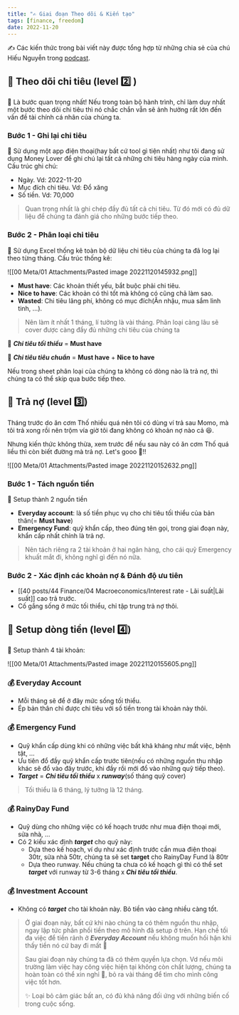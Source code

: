 ```yaml
---
title: "✍️ Giai đoạn Theo dõi & Kiến tạo"
tags: [finance, freedom]
date: 2022-11-20
---
```


✍️ Các kiến thức trong bài viết này được tổng hợp từ những chia sẻ của chú Hiếu Nguyễn trong [podcast](https://www.youtube.com/watch?v=lKhIompb0M0&list=PL1bLXQ3Ow2laRk3IFEqbDLM_l6YHNPp8W&index=4&ab_channel=HieuNguyen).

## 🌿 Theo dõi chi tiêu (level 2️⃣ )

🌱 Là bước quan trọng nhất! Nếu trong toàn bộ hành trình, chỉ làm duy nhất một bước theo dõi chi tiêu thì nó chắc chắn vẫn sẽ ảnh hưởng rất lớn đến vấn đề tài chính cá nhân của chúng ta.

###  Bước 1 - Ghi lại chi tiêu

🌱 Sử dụng một app điện thoại(hay bất cứ tool gì tiện nhất) như tôi đang sử dụng Money Lover để ghi chú lại tất cả những chi tiêu hàng ngày của mình. Cấu trúc ghi chú:
- Ngày.                     Vd: 2022-11-20 
- Mục đích chi tiêu. Vd: Đổ xăng
- Số tiền.                  Vd: 70,000

> Quan trọng nhất là ghi chép đầy đủ tất cả chi tiêu. Từ đó mới có đủ dữ liệu để chúng ta đánh giá cho những bước tiếp theo.

### Bước 2 - Phân loại chi tiêu

🌱 Sử dụng Excel thống kê toàn bộ dữ liệu chi tiêu của chúng ta đã log lại theo từng tháng. Cấu trúc thống kê:

![[00 Meta/01 Attachments/Pasted image 20221120145932.png]]

- **Must have**: Các khoản thiết yếu, bắt buộc phải chi tiêu.
- **Nice to have**: Các khoản có thì tốt mà không có cũng chả làm sao.
- **Wasted**: Chi tiêu lãng phí, không có mục đích(Ăn nhậu, mua sắm linh tinh, ...).

> Nên làm ít nhất 1 tháng, lí tưởng là vài tháng. Phân loại càng lâu sẽ cover được càng đầy đủ những chi tiêu của chúng ta

🌱 ***Chi tiêu tối thiểu*** =  **Must have**

🌱 ***Chi tiêu tiêu chuẩn*** = **Must have** + **Nice to have**

Nếu trong sheet phân loại của chúng ta không có dòng nào là trả nợ, thì chúng ta có thể skip qua bước tiếp theo.

## 🌿 Trả nợ (level 3️⃣)

Tháng trước do ăn cơm Thố nhiều quá nên tôi có dùng ví trả sau Momo, mà tôi trả xong rồi nên trộm vía giờ tôi đang không có khoản nợ nào cả 😆.

Nhưng kiến thức không thừa, xem trước để nếu sau này có ăn cơm Thố quá liều thì còn biết đường mà trả nợ. Let's gooo 💪!!

![[00 Meta/01 Attachments/Pasted image 20221120152632.png]]

### Bước 1 - Tách nguồn tiền
 
 🌱 Setup thành 2 nguồn tiền
 - **Everyday account**: là số tiền phục vụ cho chi tiêu tối thiểu của bản thân(= **Must have**)
 - **Emergency Fund**:  quỹ khẩn cấp, theo đúng tên gọi, trong giai đoạn này, khẩn cấp nhất chính là trả nợ.

> Nên tách riêng ra 2 tài khoản ở hai ngân hàng, cho cái quỹ Emergency khuất mắt đi, không nghĩ gì đến nó nữa.
 
### Bước 2 - Xác định các khoản nợ & Đánh độ ưu tiên
- [[40 posts/44 Finance/04 Macroeconomics/Interest rate - Lãi suất|Lãi suất]] cao trả trước.
- Cố gắng sống ở mức tối thiểu, chỉ tập trung trả nợ thôi.

## 🌿 Setup dòng tiền (level 4️⃣)

🌱 Setup thành 4 tài khoản:

![[00 Meta/01 Attachments/Pasted image 20221120155605.png]]

### 💰 Everyday Account
- Mỗi tháng sẽ để ở đây mức sống tối thiểu.
- Ép bản thân chỉ được chi tiêu với số tiền trong tài khoản này thôi.

### 💰 Emergency Fund
- Quỹ khẩn cấp dùng khi có những việc bất khả kháng như mất việc, bệnh tật, ...
- Ưu tiên đổ đầy quỹ khẩn cấp trước tiên(nếu có những nguồn thu nhập khác sẽ đổ vào đây trước, khi đầy rồi mới đổ vào những quỹ tiếp theo).
- ***Target*** = ***Chi tiêu tối thiểu*** x ***runway***(số tháng quỹ cover)

> Tối thiểu là 6 tháng, lý tưởng là 12 tháng.

### 💰 RainyDay Fund
- Quỹ dùng cho những việc có kế hoạch trước như mua điện thoại mới, sửa nhà, ...
- Có 2 kiểu xác định ***target*** cho quỹ này:
	- Dựa theo kế hoạch, ví dụ như xác định trước cần mua điện thoại 30tr, sửa nhà 50tr, chúng ta sẽ set **target** cho RainyDay Fund là 80tr
	- Dựa theo runway. Nếu chúng ta chưa có kế hoạch gì thì có thể set ***target*** với runway từ 3-6 tháng x ***Chi tiêu tối thiểu***.

### 💰 Investment Account
- Không có ***target*** cho tài khoản này. Bỏ tiền vào càng nhiều càng tốt.

> Ở giai đoạn này, bất cứ khi nào chúng ta có thêm nguồn thu nhập, ngay lập tức phân phối tiền theo mô hình đã setup ở trên. Hạn chế tối đa việc để tiền rảnh ở ***Everyday Account*** nếu không muốn hối hận khi thấy tiền nó cứ bay đi mất 💸
> 
> Sau giai đoạn này chúng ta đã có thêm quyền lựa chọn. Vd nếu môi trường làm việc hay công việc hiện tại không còn chất lượng, chúng ta hoàn toàn có thể xin nghỉ 👋, bỏ ra vài tháng để tìm cho mình công việc tốt hơn.
> 
> ✨ Loại bỏ cảm giác bất an, có đủ khả năng đối ứng với những biến cố trong cuộc sống.